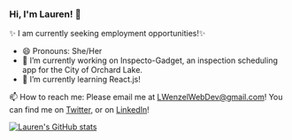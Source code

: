 ### Hi, I'm Lauren! 👋

<!--
**Laurenzel93/Laurenzel93** is a ✨ _special_ ✨ repository because its `README.md` (this file) appears on your GitHub profile.
-->

✨ I am currently seeking employment opportunities!✨

- 😄 Pronouns: She/Her
- 🔭 I’m currently working on Inspecto-Gadget, an inspection scheduling app for the City of Orchard Lake.
- 🌱 I’m currently learning React.js!

📫 How to reach me: Please email me at LWenzelWebDev@gmail.com!
You can find me on [Twitter][1], or on [LinkedIn][2]!

[1]: https://twitter.com/Laurenzel
[2]: https://www.linkedin.com/in/lewenzel/


[![Lauren's GitHub stats](https://github-readme-stats.vercel.app/api?username=Laurenzel93&include_all_commits=true&theme=material-palenight)](https://github.com/Laurenzel93/github-readme-stats)
